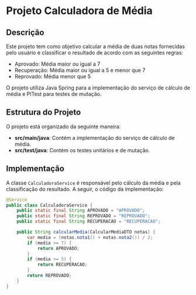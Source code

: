 # Projeto Calculadora de Média

## Descrição
Este projeto tem como objetivo calcular a média de duas notas fornecidas pelo usuário e classificar o resultado de acordo com as seguintes regras:
- Aprovado: Média maior ou igual a 7
- Recuperação: Média maior ou igual a 5 e menor que 7
- Reprovado: Média menor que 5

O projeto utiliza Java Spring para a implementação do serviço de cálculo de média e PITest para testes de mutação.

## Estrutura do Projeto
O projeto está organizado da seguinte maneira:
- **src/main/java**: Contém a implementação do serviço de cálculo de média.
- **src/test/java**: Contém os testes unitários e de mutação.

## Implementação
A classe `CalculadoraService` é responsável pelo cálculo da média e pela classificação do resultado. A seguir, o código da implementação:

```java
@Service
public class CalculadoraService {
    public static final String APROVADO = "APROVADO";
    public static final String REPROVADO = "REPROVADO";
    public static final String RECUPERACAO = "RECUPERACAO";

    public String calcularMedia(CalcularMediaDTO notas) {
        var media = (notas.nota1() + notas.nota2()) / 2;
        if (media >= 7) {
            return APROVADO;
        }
        if (media >= 5) {
            return RECUPERACAO;
        }
        return REPROVADO;
    }
}
